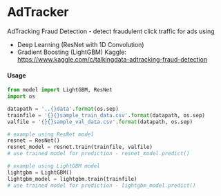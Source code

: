 # AdTracker
AdTracking Fraud Detection - detect fraudulent click traffic for ads using
+ Deep Learning (ResNet with 1D Convolution)
+ Gradient Boosting (LightGBM)
Kaggle: <link>https://www.kaggle.com/c/talkingdata-adtracking-fraud-detection</link>

#### Usage
```python
from model import LightGBM, ResNet
import os

datapath = '..{}data'.format(os.sep)
trainfile = '{}{}sample_train_data.csv'.format(datapath, os.sep)
valfile = '{}{}sample_val_data.csv'.format(datapath, os.sep)

# example using ResNet model
resnet = ResNet()
resnet_model = resnet.train(trainfile, valfile)
# use trained model for prediction - resnet_model.predict()

# example using LightGBM model
lightgbm = LightGBM()
lightgbm_model = lightgbm.train(trainfile)
# use trained model for prediction - lightgbm_model.predict()
```
